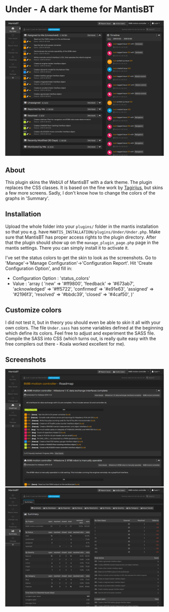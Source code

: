 # Under - A dark theme for MantisBT

![MantisBTDarkTheme Screenshot](files/Under_Screenshot_MyView.PNG)

## About

This plugin skins the WebUI of MantisBT with a dark theme. The plugin replaces the CSS classes. It is based on the fine work by [Tagirijus](www.github.com/Tagirijus/MantisBTDarkTheme), but skins a few more screens. Sadly, I don't know how to change the colors of the graphs in 'Summary'.

## Installation

Upload the whole folder into your `plugins/` folder in the mantis installation so that you e.g. have `MANTIS_INSTALLATION/plugins/Under/Under.php`. Make sure that MantisBT has proper access rights to the plugin directory. After that the plugin should show up on the `manage_plugin_page.php` page in the mantis settings. There you can simply install it to activate it.

I've set the status colors to get the skin to look as the screenshots. Go to 'Manage'->'Manage Configuration'->'Configuration Report'. Hit  'Create Configuration Option', and fill in:
* Configuration Option : 'status_colors'
* Value : 'array ( 'new' => '#ff9800', 'feedback' => '#673ab7', 'acknowledged' => '#ff5722', 'confirmed' => '#e91e63', 'assigned' => '#2196f3',  'resolved' => '#bbdc39', 'closed' => '#4caf50', )'

## Customize colors

I did not test it, but in theory you should even be able to *skin* it all with your own colors. The file `Under.sass` has some variables defined at the beginning which define its colors. Feel free to adjust and experiment the SASS file. Compile the SASS into CSS (which turns out, is really quite easy with the free compilers out there - Koala worked excellent for me).

## Screenshots
![MantisBTDarkTheme Screenshot](files/Under_Screenshot_Roadmap.PNG)
![MantisBTDarkTheme Screenshot](files/Under_Screenshot_Summary.PNG)
